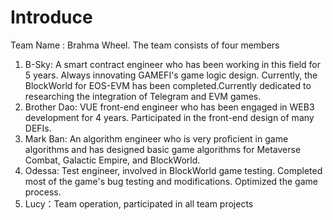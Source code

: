 # Introduce
Team Name : Brahma Wheel. The team consists of four members
1. B-Sky: A smart contract engineer who has been working in this field for 5 years. Always innovating GAMEFI's game logic design. Currently, the BlockWorld for EOS-EVM has been completed.Currently dedicated to researching the integration of Telegram and EVM games.
2. Brother Dao: VUE front-end engineer who has been engaged in WEB3 development for 4 years. Participated in the front-end design of many DEFIs.
3. Mark Ban: An algorithm engineer who is very proficient in game algorithms and has designed basic game algorithms for Metaverse Combat, Galactic Empire, and BlockWorld.
4. Odessa: Test engineer, involved in BlockWorld game testing. Completed most of the game's bug testing and modifications. Optimized the game process.
5. Lucy：Team operation, participated in all team projects

